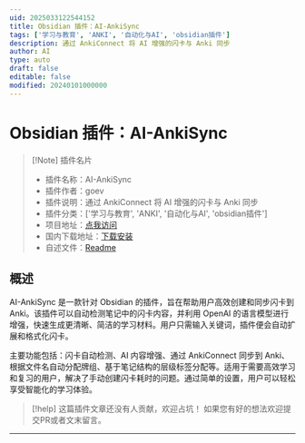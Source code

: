 ```yaml
---
uid: 2025033122544152
title: Obsidian 插件：AI-AnkiSync
tags: ['学习与教育', 'ANKI', '自动化与AI', 'obsidian插件']
description: 通过 AnkiConnect 将 AI 增强的闪卡与 Anki 同步
author: AI
type: auto
draft: false
editable: false
modified: 20240101000000
---
```


# Obsidian 插件：AI-AnkiSync

> [!Note] 插件名片
> - 插件名称：AI-AnkiSync
> - 插件作者：goev
> - 插件说明：通过 AnkiConnect 将 AI 增强的闪卡与 Anki 同步
> - 插件分类：['学习与教育', 'ANKI', '自动化与AI', 'obsidian插件']
> - 项目地址：[点我访问](https://github.com/jannusgoe/obsidian-ankisync)
> - 国内下载地址：[下载安装](https://pkmer.cn/products/plugin/pluginMarket/?ai-enhanced-anki-sync)
> - 自述文件：[Readme](https://ghproxy.net/https://raw.githubusercontent.com/jannusgoe/obsidian-ankisync/master/README.md)



## 概述

AI-AnkiSync 是一款针对 Obsidian 的插件，旨在帮助用户高效创建和同步闪卡到 Anki。该插件可以自动检测笔记中的闪卡内容，并利用 OpenAI 的语言模型进行增强，快速生成更清晰、简洁的学习材料。用户只需输入关键词，插件便会自动扩展和格式化闪卡。

主要功能包括：闪卡自动检测、AI 内容增强、通过 AnkiConnect 同步到 Anki、根据文件名自动分配牌组、基于笔记结构的层级标签分配等。适用于需要高效学习和复习的用户，解决了手动创建闪卡耗时的问题。通过简单的设置，用户可以轻松享受智能化的学习体验。


> [!help] 
> 这篇插件文章还没有人贡献，欢迎占坑！
> 如果您有好的想法欢迎提交PR或者文末留言。
> 

---



